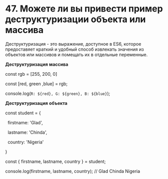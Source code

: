 # 47. Можете ли вы привести пример деструктуризации объекта или массива

Деструктуризация - это выражение, доступное в ES6, которое предоставяет краткий и удобный способ извлекать значения из объектов или массивов и помещать их в отдельные переменные.

**Деструктуризация** **массива**

const rgb = [255, 200, 0]

const [red, green ,blue] = rgb;

console.log(`R: ${red}, G: ${green}, B: ${blue}`);

**Деструктуризация** **объекта**

const student = {

  firstname: 'Glad',

  lastname: 'Chinda',

  country: 'Nigeria'

}

const { firstname, lastname, country } = student;

console.log(firstname, lastname, country); // Glad Chinda Nigeria
